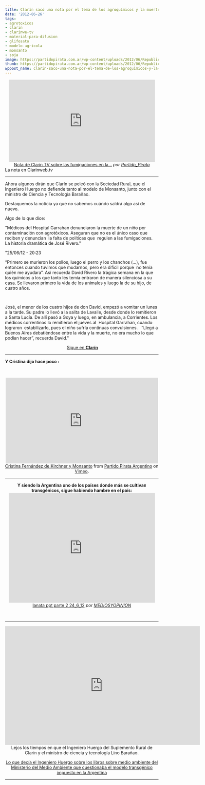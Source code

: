 ```yaml
---
title: Clarín sacó una nota por el tema de los agroquímicos y la muerte de niños!
date: '2012-06-26'
tags:
- agrotoxicos
- clarin
- clarinwe-tv
- material-para-difusion
- glifosato
- modelo-agricola
- monsanto
- soja
image: https://partidopirata.com.ar/wp-content/uploads/2012/06/RepublicaSoja.jpg
thumb: https://partidopirata.com.ar/wp-content/uploads/2012/06/RepublicaSoja-150x150.jpg
wppost_name: clarin-saco-una-nota-por-el-tema-de-los-agroquimicos-y-la-muerte-de-ninos
---
```


<center>
<iframe src="http://www.dailymotion.com/embed/video/xrrj9g" frameborder="0" width="480" height="270"></iframe>
<a href="http://www.dailymotion.com/video/xrrj9g_nota-de-clarin-tv-sobre-las-fumigaciones-en-la-argentina_news" target="_blank">Nota de Clarin TV sobre las fumigaciones en la...</a> <em>por <a href="http://www.dailymotion.com/Partido_Pirata" target="_blank">Partido_Pirata</a></em></center>La nota en Clarinweb.tv

<hr />

Ahora algunos dirán que Clarín se peleó con la Sociedad Rural, que el Ingeniero Huergo no defiende tanto al modelo de Monsanto, junto con el ministro de Ciencia y Tecnología Barañao.

Destaquemos la noticia ya que no sabemos cuándo saldrá algo así de nuevo.

Algo de lo que dice:

"Médicos del Hospital Garrahan denunciaron la muerte de un niño por contaminación con agrotóxicos. Aseguran que no es el único caso que reciben y denuncian  la falta de políticas que  regulen a las fumigaciones. La historia dramática de José Rivero."

"25/06/12 - 20:23

“Primero se murieron los pollos, luego el perro y los chanchos (…), fue entonces cuando tuvimos que mudarnos, pero era difícil porque  no tenía quién me ayudara”. Así recuerda David Rivero la trágica semana en la que los químicos a los que tanto les temía entraron de manera silenciosa a su casa. Se llevaron primero la vida de los animales y luego la de su hijo, de cuatro años.

&nbsp;

José, el menor de los cuatro hijos de don David, empezó a vomitar un lunes a la tarde. Su padre lo llevó a la salita de Lavalle, desde donde lo remitieron a Santa Lucía. De allí pasó a Goya y luego, en ambulancia, a Corrientes. Los médicos correntinos lo remitieron el jueves al  Hospital Garrahan, cuando  lograron  estabilizarlo, pues el niño sufría continuas convulsiones.   “Llegó a Buenos Aires debatiéndose entre la vida y la muerte, no era mucho lo que podían hacer”, recuerda David."
<p style="text-align: center;"> <a href="http://www.clarin.com/sociedad/agroquimicos-hospital_garrahan-intoxicacion-agrotoxicos-Comision_Nacional_de_Investigacion_de_Agroquimicos-Medardo_Avila-medicos_de_pueblos_fumigados-nicolas_Arevalo-Victoria_Solano_0_715128688.html" target="_blank">Sigue en <strong>Clarín</strong></a></p>


<hr />

<strong>Y Cristina dijo hace poco :</strong>

&nbsp;

<center>
<iframe src="http://player.vimeo.com/video/44673915" frameborder="0" width="500" height="281"></iframe></center><center></center><center><a href="http://vimeo.com/44673915">Cristina Fernández de Kirchner y Monsanto</a> from <a href="http://vimeo.com/user3611990">Partido Pirata Argentino</a> on <a href="http://vimeo.com">Vimeo</a>.</center>

<hr />
<p style="text-align: center;"><strong>Y siendo la Argentina uno de los países donde más se cultivan transgénicos, sigue habiendo hambre en el país:</strong>
<iframe src="http://www.dailymotion.com/embed/video/xrqql8_lanata-ppt-parte-2-24-6-12_news" frameborder="0" width="480" height="360"></iframe>
<a href="http://www.dailymotion.com/video/xrqql8_lanata-ppt-parte-2-24-6-12_news" target="_blank">lanata ppt parte 2 24_6_12</a> <em>por <a href="http://www.dailymotion.com/MEDIOSYOPINION" target="_blank">MEDIOSYOPINION</a></em></p>
&nbsp;

<hr />

<center>
<object style="height: 390px; width: 640px;" width="640" height="360" classid="clsid:d27cdb6e-ae6d-11cf-96b8-444553540000" codebase="http://download.macromedia.com/pub/shockwave/cabs/flash/swflash.cab#version=6,0,40,0"><param name="allowFullScreen" value="true" /><param name="allowScriptAccess" value="always" /><param name="src" value="https://www.youtube.com/v/xngdzZpgTbI?version=3&amp;feature=player_embedded" /><param name="allowfullscreen" value="true" /><param name="allowscriptaccess" value="always" /><embed style="height: 390px; width: 640px;" width="640" height="360" type="application/x-shockwave-flash" src="https://www.youtube.com/v/xngdzZpgTbI?version=3&amp;feature=player_embedded" allowFullScreen="true" allowScriptAccess="always" allowfullscreen="true" allowscriptaccess="always" /></object>
Lejos los tiempos en que el Ingeniero Huergo del Suplemento Rural de Clarín y el ministro de ciencia y tecnología Lino Barañao.

<a href="https://partidopirata.com.ar/815/rehenes-del-copyright-tambien">Lo que decía el Ingeniero Huergo sobre los libros sobre medio ambiente del Ministerio del Medio Ambiente que cuestionaba el modelo transgénico impuesto en la Argentina </a></center>

<hr />

